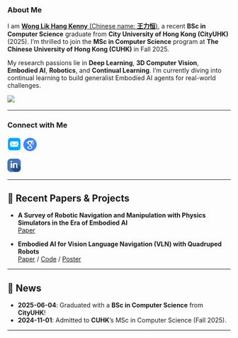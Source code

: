 ### About Me

I am [**Wong Lik Hang Kenny** (Chinese name: **王力恒**)](https://kenn3o3.github.io/), a recent **BSc in Computer Science** graduate from **City University of Hong Kong (CityUHK)** (2025). I’m thrilled to join the **MSc in Computer Science** program at **The Chinese University of Hong Kong (CUHK)** in Fall 2025.

My research passions lie in **Deep Learning**, **3D Computer Vision**, **Embodied AI**, **Robotics**, and **Continual Learning**. I’m currently diving into continual learning to build generalist Embodied AI agents for real-world challenges.

<p>
<a href="https://visitorbadge.io/status?path=https%3A%2F%2Fgithub.com%2FKenn3o3%2F"><img src="https://api.visitorbadge.io/api/visitors?path=https%3A%2F%2Fgithub.com%2FKenn3o3%2F&countColor=%23f47373" /></a>
</p>

---

### Connect with Me
<p>
  <a href="mailto:klhwong3@outlook.com"><img src="./files/icon/email.png" height="32px"></a>
  <a href="https://scholar.google.com/citations?user=oJb-iNQAAAAJ"><img src="./files/icon/google_scholar.png" height="30px"></a>
</p>

  <a href="https://www.linkedin.com/in/kennywlh"><img src="./files/icon/linkedin.png" height="30px"></a>


---

## 🚀 Recent Papers & Projects
- **A Survey of Robotic Navigation and Manipulation with Physics Simulators in the Era of Embodied AI**  
  [Paper](https://arxiv.org/abs/2505.01458)  

- **Embodied AI for Vision Language Navigation (VLN) with Quadruped Robots**  
  [Paper](https://www.researchgate.net/publication/390799350_Advancing_Vision-Language_Navigation_for_Quadruped_Robots_A_Novel_Model_and_Dataset_for_Real-World_Applications) / [Code](https://github.com/Kenn3o3/FYP-Navigator) / [Poster](https://kenn3o3.github.io/files/fyp-navigator/poster.pdf)

---

## 📰 News
- **2025-06-04**: Graduated with a **BSc in Computer Science** from **CityUHK**!
- **2024-11-01**: Admitted to **CUHK**’s MSc in Computer Science (Fall 2025).

---